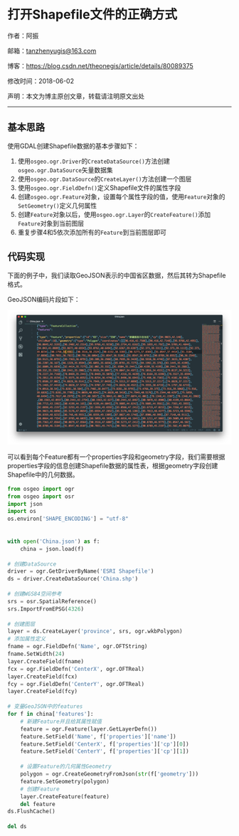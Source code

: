 # 打开Shapefile文件的正确方式

作者：阿振

邮箱：tanzhenyugis@163.com

博客：<https://blog.csdn.net/theonegis/article/details/80089375>

修改时间：2018-06-02

声明：本文为博主原创文章，转载请注明原文出处

------

## 基本思路

使用GDAL创建Shapefile数据的基本步骤如下：

1. 使用`osgeo.ogr.Driver`的`CreateDataSource()`方法创建`osgeo.ogr.DataSource`矢量数据集
2. 使用`osgeo.ogr.DataSource`的`CreateLayer()`方法创建一个图层
3. 使用`osgeo.ogr.FieldDefn()`定义Shapefile文件的属性字段
4. 创建`osgeo.ogr.Feature`对象，设置每个属性字段的值，使用`Feature`对象的`SetGeometry()`定义几何属性
5. 创建`Feature`对象以后，使用`osgeo.ogr.Layer`的`CreateFeature()`添加`Feature`对象到当前图层
6. 重复步骤4和5依次添加所有的`Feature`到当前图层即可

## 代码实现

下面的例子中，我们读取GeoJSON表示的中国省区数据，然后其转为Shapefile格式。

GeoJSON编码片段如下：

![GeoJSON格式表示的中国省区](GeoJSON格式表示的中国省区.png)

可以看到每个Feature都有一个properties字段和geometry字段，我们需要根据properties字段的信息创建Shapefile数据的属性表，根据geometry字段创建Shapefile中的几何数据。

```Python
from osgeo import ogr
from osgeo import osr
import json
import os
os.environ['SHAPE_ENCODING'] = "utf-8"


with open('China.json') as f:
    china = json.load(f)

# 创建DataSource
driver = ogr.GetDriverByName('ESRI Shapefile')
ds = driver.CreateDataSource('China.shp')

# 创建WGS84空间参考
srs = osr.SpatialReference()
srs.ImportFromEPSG(4326)

# 创建图层
layer = ds.CreateLayer('province', srs, ogr.wkbPolygon)
# 添加属性定义
fname = ogr.FieldDefn('Name', ogr.OFTString)
fname.SetWidth(24)
layer.CreateField(fname)
fcx = ogr.FieldDefn('CenterX', ogr.OFTReal)
layer.CreateField(fcx)
fcy = ogr.FieldDefn('CenterY', ogr.OFTReal)
layer.CreateField(fcy)

# 变量GeoJSON中的features
for f in china['features']:
    # 新建Feature并且给其属性赋值
    feature = ogr.Feature(layer.GetLayerDefn())
    feature.SetField('Name', f['properties']['name'])
    feature.SetField('CenterX', f['properties']['cp'][0])
    feature.SetField('CenterY', f['properties']['cp'][1])

    # 设置Feature的几何属性Geometry
    polygon = ogr.CreateGeometryFromJson(str(f['geometry']))
    feature.SetGeometry(polygon)
    # 创建Feature
    layer.CreateFeature(feature)
    del feature
ds.FlushCache()

del ds
```

